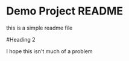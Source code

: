 # Demo Project README

this is a simple readme file

#Heading 2

I hope this isn't much of a problem